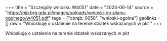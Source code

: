 +++
title = "Szczegóły wniosku W4051"
date = "2024-06-14"
source = "https://bip.brg.gda.pl/images/uploads/wnioski-do-planu-ogolnego/w4051.pdf"
tags = ["obręb: 0058", "wnioski-ogolne"]
geolinks = []
raw = "Wnioskuję o ustalenie na terenie dziatek wskazanych w pkt "
+++

Wnioskuję o ustalenie na terenie dziatek wskazanych w pkt 


